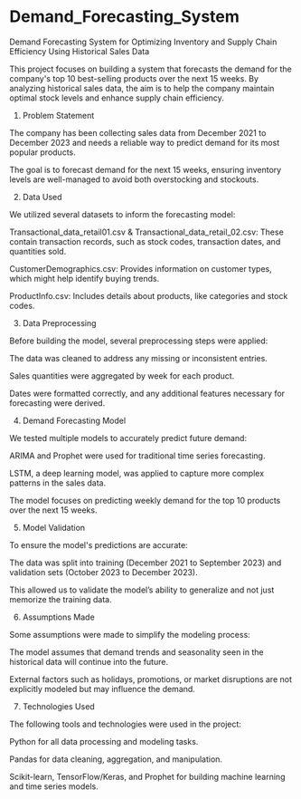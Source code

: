 # Demand_Forecasting_System
Demand Forecasting System for Optimizing Inventory and Supply Chain Efficiency Using Historical Sales Data

This project focuses on building a system that forecasts the demand for the company's top 10 best-selling products over the next 15 weeks. By analyzing historical sales data, the aim is to help the company maintain optimal stock levels and enhance supply chain efficiency.

1. Problem Statement

The company has been collecting sales data from December 2021 to December 2023 and needs a reliable way to predict demand for its most popular products.

The goal is to forecast demand for the next 15 weeks, ensuring inventory levels are well-managed to avoid both overstocking and stockouts.

2. Data Used

We utilized several datasets to inform the forecasting model:

Transactional_data_retail01.csv & Transactional_data_retail_02.csv: These contain transaction records, such as stock codes, transaction dates, and quantities sold.

CustomerDemographics.csv: Provides information on customer types, which might help identify buying trends.

ProductInfo.csv: Includes details about products, like categories and stock codes.

3. Data Preprocessing
   
Before building the model, several preprocessing steps were applied:

The data was cleaned to address any missing or inconsistent entries.

Sales quantities were aggregated by week for each product.

Dates were formatted correctly, and any additional features necessary for forecasting were derived.

4. Demand Forecasting Model
   
We tested multiple models to accurately predict future demand:

ARIMA and Prophet were used for traditional time series forecasting.

LSTM, a deep learning model, was applied to capture more complex patterns in the sales data.

The model focuses on predicting weekly demand for the top 10 products over the next 15 weeks.

5. Model Validation

To ensure the model's predictions are accurate:

The data was split into training (December 2021 to September 2023) and validation sets (October 2023 to December 2023).

This allowed us to validate the model’s ability to generalize and not just memorize the training data.

6. Assumptions Made

Some assumptions were made to simplify the modeling process:


The model assumes that demand trends and seasonality seen in the historical data will continue into the future.

External factors such as holidays, promotions, or market disruptions are not explicitly modeled but may influence the demand.

7. Technologies Used

The following tools and technologies were used in the project:

Python for all data processing and modeling tasks.

Pandas for data cleaning, aggregation, and manipulation.

Scikit-learn, TensorFlow/Keras, and Prophet for building machine learning and time series models.
